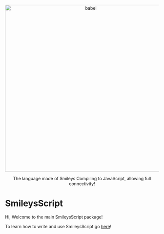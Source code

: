 <p align="center">
  <a href="https://SmileysScript.JRed.io/">
    <img alt="babel" src="https://raw.githubusercontent.com/SmileysScript/Logo/master/Logo.png" width="546">
  </a>
</p>

<p align="center">
  The language made of Smileys Compiling to JavaScript, allowing full connectivity!
</p>

# SmileysScript
Hi, Welcome to the main SmileysScript package!

To learn how to write and use SmileysScript go [here](https://SmileysScript.JRed.io)!
